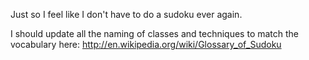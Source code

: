 Just so I feel like I don't have to do a sudoku ever again.

I should update all the naming of classes and techniques to match
the vocabulary here: http://en.wikipedia.org/wiki/Glossary_of_Sudoku